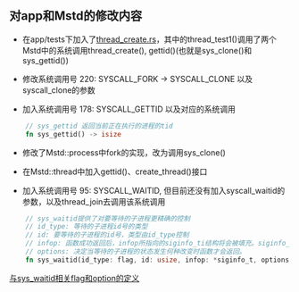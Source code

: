 ## 对app和Mstd的修改内容

+ 在app/tests下加入了[thread_create.rs](../../user/apps/tests/src/thread_create.rs)，其中的thread_test1()调用了两个Mstd中的系统调用thread_create(), gettid()(也就是sys_clone()和sys_gettid())


+ 修改系统调用号 220: SYSCALL_FORK -> SYSCALL_CLONE 以及syscall_clone的参数
+ 加入系统调用号 178: SYSCALL_GETTID 以及对应的系统调用

```rust
    // sys_gettid 返回当前正在执行的进程的tid
    fn sys_gettid() -> isize 
```
+ 修改了Mstd::process中fork的实现，改为调用sys_clone()
+ 在Mstd::thread中加入gettid()、create_thread()接口

+ 加入系统调用号 95: SYSCALL_WAITID, 但目前还没有加入syscall_waitid的参数，以及thread_join去调用该系统调用

```rust
    // sys_waitid提供了对要等待的子进程更精确的控制
    // id_type: 等待的子进程id号的类型
    // id: 要等待的子进程的id号，类型由id_type控制
    // infop: 函数成功返回后，infop所指向的siginfo_ti结构将会被填充。siginfo_ti结构中包括pid，uid等信息
    // options: 决定当等待的子进程的状态发生何种改变时函数才会返回。
    fn sys_waitid(id_type: flag, id: usize, infop: *siginfo_t, options: isize) -> isize;
```

[与sys_waitid相关flag和option的定义](https://man7.org/linux/man-pages/man2/waitpid.2.html)
